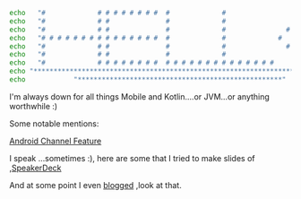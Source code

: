 ```bash
echo   "#             # # # # # # # #  #             #                   #          "
echo   "#             # #              #             #                 #   #        "
echo   "#             # #              #             #               #       #      "
echo   "# # # # # # # # # # # # # # #  #             #             #           #    "
echo   "#             # #              #             #               #       #      "
echo   "#             # #              #             #                 #   #        "
echo   "#             # # # # # # # #  # # # # # # # # # # # # # #       #          "
echo "******************************************************************************"
echo            "***************************************************"
```

I'm always down for all things Mobile and Kotlin....or JVM...or anything worthwhile :)


Some notable mentions:

[Android Channel Feature](https://www.youtube.com/watch?v=DZ-rEgAWFkQ)

I speak ...sometimes :), here are some that I tried to make slides of ,[SpeakerDeck](https://speakerdeck.com/davidodari)

And at some point I even [blogged](https://davidodari.hashnode.dev/) ,look at that.

[](https://media.giphy.com/media/zxlRB9efJnC2ENjrtD/giphy.gif)
